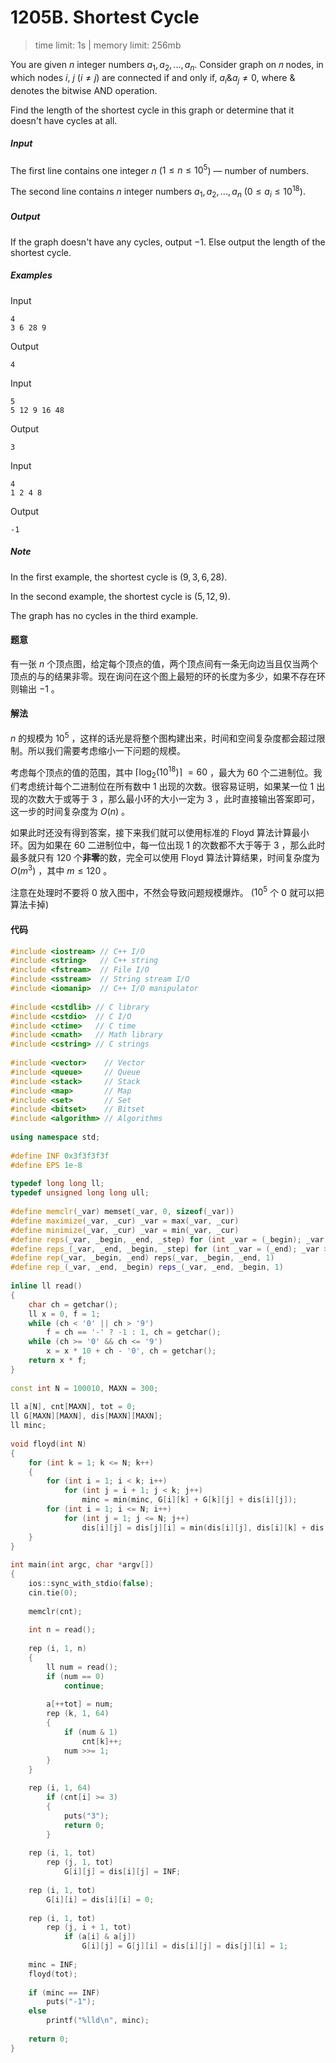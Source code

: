 # 1205B. Shortest Cycle

> time limit: 1s | memory limit: 256mb

You are given $n$ integer numbers $a_1,a_2,...,a_n$. Consider graph on 𝑛 nodes, in which nodes $i$, $j$ ($i \neq j$) are connected if and only if, $a_i \& a_j \neq 0$, where $\&$ denotes the bitwise AND operation.

Find the length of the shortest cycle in this graph or determine that it doesn't have cycles at all.

##### Input

The first line contains one integer $n$ ($1 \leq n \leq 10^5$) — number of numbers.

The second line contains $n$ integer numbers $a_1,a_2,...,a_n$ ($0 \leq a_i \leq 10^{18}$).

##### Output

If the graph doesn't have any cycles, output $−1$. Else output the length of the shortest cycle.

##### Examples

Input
```text
4
3 6 28 9
```
Output
```text
4
```

Input
```text
5
5 12 9 16 48
```
Output
```text
3
```

Input
```text
4
1 2 4 8
```
Output
```text
-1
```

##### Note

In the first example, the shortest cycle is ($9,3,6,28$).

In the second example, the shortest cycle is ($5,12,9$).

The graph has no cycles in the third example.

#### 题意

有一张 $n$ 个顶点图，给定每个顶点的值，两个顶点间有一条无向边当且仅当两个顶点的与的结果非零。现在询问在这个图上最短的环的长度为多少，如果不存在环则输出 $-1$ 。

#### 解法

$n$ 的规模为 $10^5$ ，这样的话光是将整个图构建出来，时间和空间复杂度都会超过限制。所以我们需要考虑缩小一下问题的规模。

考虑每个顶点的值的范围，其中 $\lceil\log_2(10^{18})\rceil\ = 60$ ，最大为 $60$ 个二进制位。我们考虑统计每个二进制位在所有数中 $1$ 出现的次数。很容易证明，如果某一位 $1$ 出现的次数大于或等于 $3$ ，那么最小环的大小一定为 $3$ ，此时直接输出答案即可，这一步的时间复杂度为 $O(n)$ 。

如果此时还没有得到答案，接下来我们就可以使用标准的 Floyd 算法计算最小环。因为如果在 $60$ 二进制位中，每一位出现 $1$ 的次数都不大于等于 $3$ ，那么此时最多就只有 $120$ 个**非零**的数，完全可以使用 Floyd 算法计算结果，时间复杂度为 $O(m^3)$ ，其中 $m \leq 120$ 。

注意在处理时不要将 $0$ 放入图中，不然会导致问题规模爆炸。 ($10^5$ 个 $0$ 就可以把算法卡掉)

#### 代码

```cpp
#include <iostream> // C++ I/O
#include <string>   // C++ string
#include <fstream>  // File I/O
#include <sstream>  // String stream I/O
#include <iomanip>  // C++ I/O manipulator
    
#include <cstdlib> // C library
#include <cstdio>  // C I/O
#include <ctime>   // C time
#include <cmath>   // Math library
#include <cstring> // C strings
    
#include <vector>    // Vector
#include <queue>     // Queue
#include <stack>     // Stack
#include <map>       // Map
#include <set>       // Set
#include <bitset>    // Bitset
#include <algorithm> // Algorithms
    
using namespace std;
    
#define INF 0x3f3f3f3f
#define EPS 1e-8
    
typedef long long ll;
typedef unsigned long long ull;
    
#define memclr(_var) memset(_var, 0, sizeof(_var))
#define maximize(_var, _cur) _var = max(_var, _cur)
#define minimize(_var, _cur) _var = min(_var, _cur)
#define reps(_var, _begin, _end, _step) for (int _var = (_begin); _var <= (_end); _var += (_step))
#define reps_(_var, _end, _begin, _step) for (int _var = (_end); _var >= (_begin); _var -= (_step))
#define rep(_var, _begin, _end) reps(_var, _begin, _end, 1)
#define rep_(_var, _end, _begin) reps_(_var, _end, _begin, 1)
    
inline ll read()
{
    char ch = getchar();
    ll x = 0, f = 1;
    while (ch < '0' || ch > '9')
        f = ch == '-' ? -1 : 1, ch = getchar();
    while (ch >= '0' && ch <= '9')
        x = x * 10 + ch - '0', ch = getchar();
    return x * f;
}
    
const int N = 100010, MAXN = 300;
    
ll a[N], cnt[MAXN], tot = 0;
ll G[MAXN][MAXN], dis[MAXN][MAXN];
ll minc;
    
void floyd(int N)
{
    for (int k = 1; k <= N; k++)
    {
        for (int i = 1; i < k; i++)
            for (int j = i + 1; j < k; j++)
                minc = min(minc, G[i][k] + G[k][j] + dis[i][j]);
        for (int i = 1; i <= N; i++)
            for (int j = 1; j <= N; j++)
                dis[i][j] = dis[j][i] = min(dis[i][j], dis[i][k] + dis[k][j]);
    }
}
    
int main(int argc, char *argv[])
{
    ios::sync_with_stdio(false);
    cin.tie(0);
    
    memclr(cnt);
    
    int n = read();
    
    rep (i, 1, n)
    {
        ll num = read();
        if (num == 0)
            continue;
    
        a[++tot] = num;
        rep (k, 1, 64)
        {
            if (num & 1)
                cnt[k]++;
            num >>= 1;
        }
    }
    
    rep (i, 1, 64)
        if (cnt[i] >= 3)
        {
            puts("3");
            return 0;
        }
    
    rep (i, 1, tot)
        rep (j, 1, tot)
            G[i][j] = dis[i][j] = INF;
    
    rep (i, 1, tot)
        G[i][i] = dis[i][i] = 0;
    
    rep (i, 1, tot)
        rep (j, i + 1, tot)
            if (a[i] & a[j])
                G[i][j] = G[j][i] = dis[i][j] = dis[j][i] = 1;
    
    minc = INF;
    floyd(tot);
    
    if (minc == INF)
        puts("-1");
    else
        printf("%lld\n", minc);
    
    return 0;
}
```